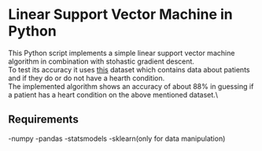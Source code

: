 # Linear Support Vector Machine in Python

This Python script implements a simple linear support vector machine algorithm in combination with stohastic gradient descent.\
To test its accuracy it uses [this](https://www.kaggle.com/ronitf/heart-disease-uci) dataset which contains data about patients and if they do or do not have a hearth condition.\
The implemented algorithm shows an accuracy of about 88% in guessing if a patient has a heart condition on the above mentioned dataset.\

## Requirements

-numpy
-pandas
-statsmodels
-sklearn(only for data manipulation)
